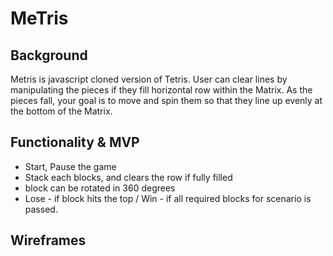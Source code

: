 # MeTris

## Background
Metris is javascript cloned version of Tetris. User can clear lines by manipulating the pieces if
they fill horizontal row within the Matrix. As the pieces fall, your goal is to move and spin them so that they line up evenly at the bottom of the Matrix.


## Functionality & MVP
 * Start, Pause the game
 * Stack each blocks, and clears the row if fully filled
 * block can be rotated in 360 degrees
 * Lose - if block hits the top / Win - if all required blocks for scenario is passed.

## Wireframes
